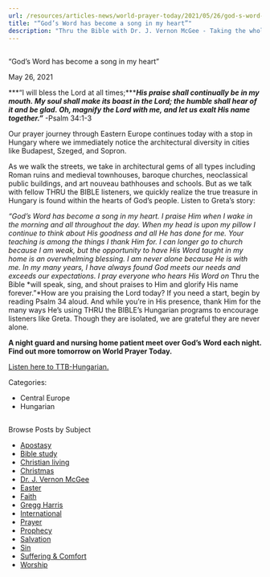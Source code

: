 ```yaml
---
url: /resources/articles-news/world-prayer-today/2021/05/26/god-s-word-has-become-a-song-in-my-heart
title: "“God’s Word has become a song in my heart”"
description: "Thru the Bible with Dr. J. Vernon McGee - Taking the whole Word to the whole world"
---
```







## 
 “God’s Word has become a song in my heart”


May 26, 2021
![]()




***“I will bless the Lord at all times;******His praise shall continually be in my mouth. My soul shall make its boast in the Lord; the humble shall hear of it and be glad. Oh, magnify the Lord with me, and let us exalt His name together.”*** -Psalm 34:1-3  

Our prayer journey through Eastern Europe continues today with a stop in Hungary where we immediately notice the architectural diversity in cities like Budapest, Szeged, and Sopron. 

As we walk the streets, we take in architectural gems of all types including Roman ruins and medieval townhouses, baroque churches, neoclassical public buildings, and art nouveau bathhouses and schools. But as we talk with fellow THRU the BIBLE listeners, we quickly realize the true treasure in Hungary is found within the hearts of God’s people. Listen to Greta’s story: 

*“God’s Word has become a song in my heart. I praise Him when I wake in the morning and all throughout the day. When my head is upon my pillow I continue to think about His goodness and all He has done for me. Your teaching is among the things I thank Him for. I can longer go to church because I am weak, but the opportunity to have His Word taught in my home is an overwhelming blessing. I am never alone because He is with me. In my many years, I have always found God meets our needs and exceeds our expectations. I pray everyone who hears His Word on* Thru the Bible *will speak, sing, and shout praises to Him and glorify His name forever.”*How are you praising the Lord today? If you need a start, begin by reading Psalm 34 aloud. And while you’re in His presence, thank Him for the many ways He’s using THRU the BIBLE’s Hungarian programs to encourage listeners like Greta. Though they are isolated, we are grateful they are never alone. 

**A night guard and nursing home patient meet over God’s Word each night. Find out more tomorrow on World Prayer Today.**

[Listen here to TTB-Hungarian.](https://ttb.twr.org/home/day,0438/language,HUN)



Categories: 


* Central Europe
* Hungarian









## 
 Browse Posts by Subject


* [Apostasy](/resources/articles-news/-in-tags/tags/Apostasy)
* [Bible study](/resources/articles-news/-in-tags/tags/Bible-study)
* [Christian living](/resources/articles-news/-in-tags/tags/Christian-living)
* [Christmas](/resources/articles-news/-in-tags/tags/Christmas)
* [Dr. J. Vernon McGee](/resources/articles-news/-in-tags/tags/Dr-J-Vernon-McGee)
* [Easter](/resources/articles-news/-in-tags/tags/easter)
* [Faith](/resources/articles-news/-in-tags/tags/Faith)
* [Gregg Harris](/resources/articles-news/-in-tags/tags/Gregg-Harris)
* [International](/resources/articles-news/-in-tags/tags/International)
* [Prayer](/resources/articles-news/-in-tags/tags/prayer)
* [Prophecy](/resources/articles-news/-in-tags/tags/Prophecy)
* [Salvation](/resources/articles-news/-in-tags/tags/Salvation)
* [Sin](/resources/articles-news/-in-tags/tags/sin)
* [Suffering & Comfort](/resources/articles-news/-in-tags/tags/Suffering-Comfort)
* [Worship](/resources/articles-news/-in-tags/tags/worship)






